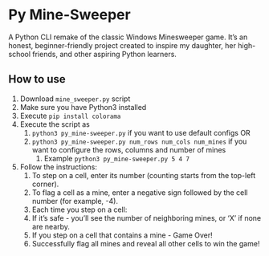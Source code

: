 # Py Mine-Sweeper
A Python CLI remake of the classic Windows Minesweeper game.
It’s an honest, beginner-friendly project created to inspire my daughter,
her high-school friends, and other aspiring Python learners.

## How to use
1. Download `mine_sweeper.py` script
1. Make sure you have Python3 installed
1. Execute `pip install colorama`
1. Execute the script as
   1. `python3 py_mine-sweeper.py` if you want to use default configs  OR
   1. `python3 py_mine-sweeper.py num_rows num_cols num_mines` if you want to configure the rows, columns and number of mines
      1. Example `python3 py_mine-sweeper.py 5 4 7`
1. Follow the instructions:
   1. To step on a cell, enter its number (counting starts from the top-left corner).
   1. To flag a cell as a mine, enter a negative sign followed by the cell number (for example, -4).
   1.	Each time you step on a cell:
      1. If it’s safe - you’ll see the number of neighboring mines, or ‘X’ if none are nearby.
   	1.	If you step on a cell that contains a mine - Game Over!
   1. Successfully flag all mines and reveal all other cells to win the game! 
   
